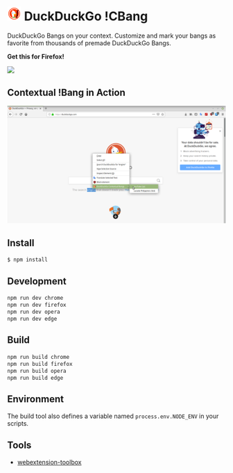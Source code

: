 # ![icon](https://raw.githubusercontent.com/dandansoysauce/duckduckgo-cbang/master/app/images/icon-32.png "icon") DuckDuckGo !CBang

DuckDuckGo Bangs on your context. Customize and mark your bangs as favorite from thousands of premade DuckDuckGo Bangs.

**Get this for Firefox!**

<a href="https://addons.mozilla.org/en-US/firefox/addon/duckduckgo-bangs-right-click/">
    <img src="https://blog.mozilla.org/firefox/files/2017/11/FxA-Add-ons-Shopping-Extensions.png" width="150">
</a>

## Contextual !Bang in Action

![sample shot](https://raw.githubusercontent.com/dandansoysauce/duckduckgo-cbang/master/app/resources/cbang_ss1.png)

## Install

	$ npm install

## Development

    npm run dev chrome
    npm run dev firefox
    npm run dev opera
    npm run dev edge

## Build

    npm run build chrome
    npm run build firefox
    npm run build opera
    npm run build edge

## Environment

The build tool also defines a variable named `process.env.NODE_ENV` in your scripts. 

## Tools

* [webextension-toolbox](https://github.com/HaNdTriX/webextension-toolbox)
